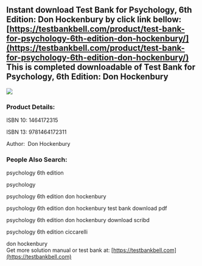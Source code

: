 Instant download **Test Bank for Psychology, 6th Edition: Don Hockenbury** by click link bellow:  
[https://testbankbell.com/product/test-bank-for-psychology-6th-edition-don-hockenbury/](https://testbankbell.com/product/test-bank-for-psychology-6th-edition-don-hockenbury/)  
This is completed downloadable of Test Bank for Psychology, 6th Edition: Don Hockenbury
---------------------------------------------------------------------------------------


![](https://testbankbell.com/wp-content/uploads/2023/05/psychology-don-hockenbury-6th-tb.jpg)
### Product Details:


ISBN 10: 1464172315

ISBN 13: 9781464172311

Author:  Don Hockenbury


 ### People Also Search:


 psychology 6th edition

 psychology

 psychology 6th edition don hockenbury

 psychology 6th edition don hockenbury test bank download pdf

 psychology 6th edition don hockenbury download scribd

 psychology 6th edition ciccarelli

 don hockenbury  
  Get more solution manual or test bank at: [https://testbankbell.com](https://testbankbell.com)
